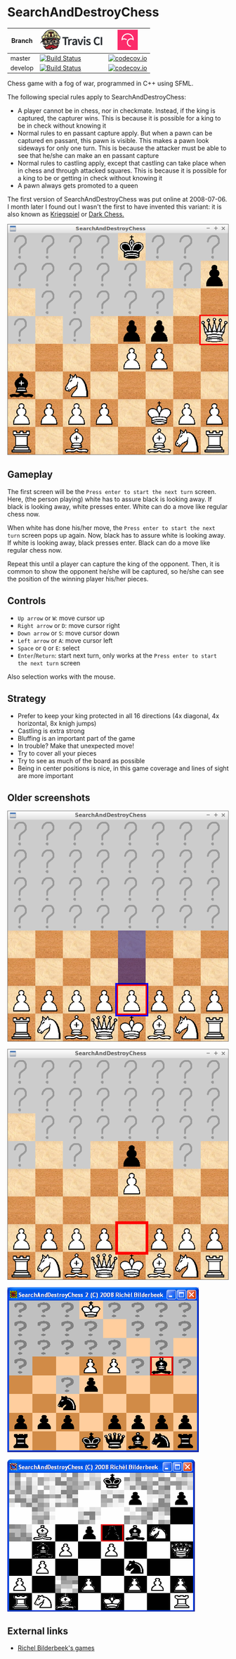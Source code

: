 # SearchAndDestroyChess

Branch|[![Travis CI logo](TravisCI.png)](https://travis-ci.com)|[![Codecov logo](Codecov.png)](https://www.codecov.io)
---|---|---
master|[![Build Status](https://travis-ci.com/richelbilderbeek/SearchAndDestroyChess.svg?branch=master)](https://travis-ci.com/richelbilderbeek/SearchAndDestroyChess)|[![codecov.io](https://codecov.io/github/richelbilderbeek/SearchAndDestroyChess/coverage.svg?branch=master)](https://codecov.io/github/richelbilderbeek/SearchAndDestroyChess/branch/master)
develop|[![Build Status](https://travis-ci.com/richelbilderbeek/SearchAndDestroyChess.svg?branch=develop)](https://travis-ci.com/richelbilderbeek/SearchAndDestroyChess)|[![codecov.io](https://codecov.io/github/richelbilderbeek/SearchAndDestroyChess/coverage.svg?branch=develop)](https://codecov.io/github/richelbilderbeek/SearchAndDestroyChess/branch/develop)

Chess game with a fog of war, programmed in C++ using SFML.

The following special rules apply to SearchAndDestroyChess:

 * A player cannot be in chess, nor in checkmate. Instead, if the king is captured, the capturer wins. This is because it is possible for a king to be in check without knowing it
 * Normal rules to en passant capture apply. But when a pawn can be captured en passant, this pawn is visible. This makes a pawn look sideways for only one turn. This is because the attacker must be able to see that he/she can make an en passant capture
 * Normal rules to castling apply, except that castling can take place when in chess and through attacked squares. This is because it is possible for a king to be or getting in check without knowing it
 * A pawn always gets promoted to a queen

The first version of SearchAndDestroyChess was put online at 2008-07-06. I month later I 
found out I wasn't the first to have invented this variant: 
it is also known as [Kriegspiel](https://en.wikipedia.org/wiki/Kriegspiel_%28chess%29)
or [Dark Chess.](https://en.wikipedia.org/wiki/Dark_chess)

![SearchAndDestroyChess v3.2](Screenshots/SearchAndDestroyChess_3_2.png)

## Gameplay

The first screen will be the `Press enter to start the next turn` screen.
Here, (the person playing) white has to assure black is looking away.
If black is looking away, white presses enter.
White can do a move like regular chess now.

When white has done his/her move, the `Press enter to start the next turn` screen pops up again.
Now, black has to assure white is looking away.
If white is looking away, black presses enter.
Black can do a move like regular chess now.

Repeat this until a player can capture the king of the opponent. 
Then, it is common to show the opponent he/she will be captured, so he/she
can see the position of the winning player his/her pieces.  

## Controls

 * `Up arrow` or `W`: move cursor up
 * `Right arrow` or `D`: move cursor right
 * `Down arrow` or `S`: move cursor down
 * `Left arrow` or `A`: move cursor left
 * `Space` or `Q` or `E`: select
 * `Enter`/`Return`: start next turn, only works at the `Press enter to start the next turn` screen 

Also selection works with the mouse.

## Strategy

 * Prefer to keep your king protected in all 16 directions (4x diagonal, 4x horizontal, 8x knigh jumps)
 * Castling is extra strong
 * Bluffing is an important part of the game
 * In trouble? Make that unexpected move!
 * Try to cover all your pieces
 * Try to see as much of the board as possible
 * Being in center positions is nice, in this game coverage and lines of sight are more important

## Older screenshots

![SearchAndDestroyChess v3.1](Screenshots/SearchAndDestroyChess_3_1.png)

![SearchAndDestroyChess v3.0](Screenshots/SearchAndDestroyChess_3_0.png)

![SearchAndDestroyChess v3.0](Screenshots/SearchAndDestroyChess_2_0.png)

![SearchAndDestroyChess v3.0](Screenshots/SearchAndDestroyChess_1_0.png)

## External links

 * [Richel Bilderbeek's games](https://github.com/richelbilderbeek/Games)
